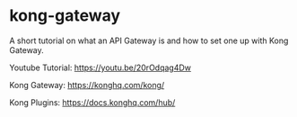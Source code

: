 # kong-gateway

A short tutorial on what an API Gateway is and how to set one up with Kong Gateway.


Youtube Tutorial: https://youtu.be/20rOdqag4Dw

Kong Gateway: https://konghq.com/kong/

Kong Plugins: https://docs.konghq.com/hub/